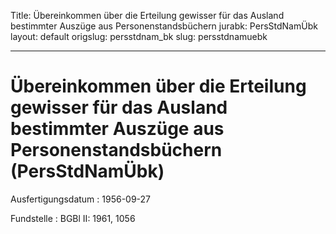 Title: Übereinkommen über die Erteilung gewisser für das Ausland bestimmter Auszüge
  aus Personenstandsbüchern
jurabk: PersStdNamÜbk
layout: default
origslug: persstdnam_bk
slug: persstdnamuebk

---

# Übereinkommen über die Erteilung gewisser für das Ausland bestimmter Auszüge aus Personenstandsbüchern (PersStdNamÜbk)

Ausfertigungsdatum
:   1956-09-27

Fundstelle
:   BGBl II: 1961, 1056

